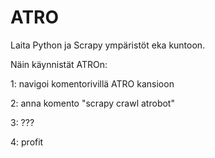 # ATRO
Laita Python ja Scrapy ympäristöt eka kuntoon.

Näin käynnistät ATROn:

1: navigoi komentorivillä ATRO kansioon

2: anna komento "scrapy crawl atrobot"

3: ???

4: profit

